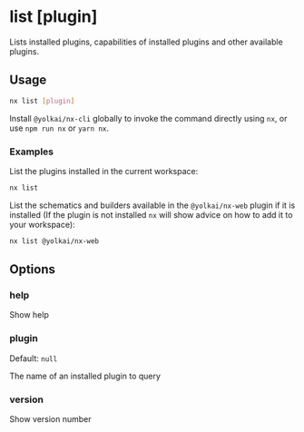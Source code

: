 # list [plugin]

Lists installed plugins, capabilities of installed plugins and other available plugins.

## Usage

```bash
nx list [plugin]
```

Install `@yolkai/nx-cli` globally to invoke the command directly using `nx`, or use `npm run nx` or `yarn nx`.

### Examples

List the plugins installed in the current workspace:

```bash
nx list
```

List the schematics and builders available in the `@yolkai/nx-web` plugin if it is installed (If the plugin is not installed `nx` will show advice on how to add it to your workspace):

```bash
nx list @yolkai/nx-web
```

## Options

### help

Show help

### plugin

Default: `null`

The name of an installed plugin to query

### version

Show version number
